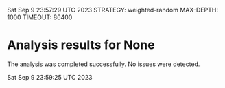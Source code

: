 Sat Sep  9 23:57:29 UTC 2023
STRATEGY: weighted-random
MAX-DEPTH: 1000
TIMEOUT: 86400
# Analysis results for None
The analysis was completed successfully. No issues were detected.

Sat Sep  9 23:59:25 UTC 2023
